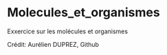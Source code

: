 # Molecules_et_organismes

Exxercice sur les molécules et organismes

Crédit: Aurélien DUPREZ, Github